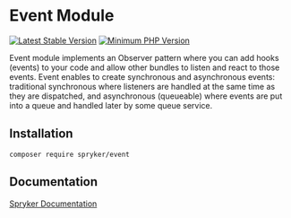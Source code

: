 # Event Module
[![Latest Stable Version](https://poser.pugx.org/spryker/event/v/stable.svg)](https://packagist.org/packages/spryker/event)
[![Minimum PHP Version](https://img.shields.io/badge/php-%3E%3D%208.1-8892BF.svg)](https://php.net/)

Event module implements an Observer pattern where you can add hooks (events) to your code and allow other bundles to listen and react to those events. Event enables to create synchronous and asynchronous events: traditional synchronous where listeners are handled at the same time as they are dispatched, and asynchronous (queueable) where events are put into a queue and handled later by some queue service.

## Installation

```
composer require spryker/event
```

## Documentation

[Spryker Documentation](https://docs.spryker.com)
